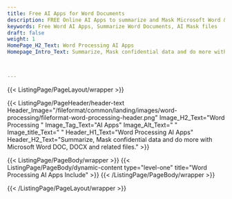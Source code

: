 ```yaml
---
title: Free AI Apps for Word Documents
description: FREE Online AI Apps to summarize and Mask Microsoft Word & OpenOffice file formats
keywords: Free Word AI Apps, Summarize Word Documents, AI Mask files
draft: false
weight: 1
HomePage_H2_Text: Word Processing AI Apps
Homepage_Intro_Text: Summarize, Mask confidential data and do more with Microsoft Word DOC, DOCX and related files.



---
```


{{< ListingPage/PageLayout/wrapper >}}

{{< ListingPage/PageHeader/header-text
Header_Image="/fileformat/common/landing/images/word-processing/fileformat-word-processing-header.png"
Image_H2_Text="Word Processing "
Image_Tag_Text="AI Apps"
Image_Alt_Text=" "
Image_title_Text=" "
Header_H1_Text="Word Processing AI Apps"
Header_H2_Text="Summarize, Mask confidential data and do more with Microsoft Word DOC, DOCX and related files." >}}

{{< ListingPage/PageBody/wrapper >}}
{{< ListingPage/PageBody/dynamic-content type="level-one" title="Word Processing AI Apps Include" >}}
{{< /ListingPage/PageBody/wrapper >}}

{{< /ListingPage/PageLayout/wrapper >}}